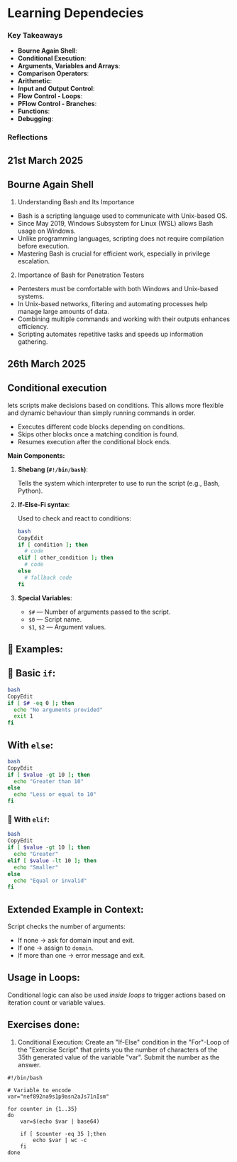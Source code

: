 # Learning Dependecies

### Key Takeaways
- **Bourne Again Shell**: 
- **Conditional Execution**: 
- **Arguments, Variables and Arrays**:
- **Comparison Operators**:
- **Arithmetic**:
- **Input and Output Control**:
- **Flow Control - Loops**:
- **PFlow Control - Branches**:
- **Functions**:
- **Debugging**:

### Reflections

## 21st March 2025
## Bourne Again Shell

1. Understanding Bash and Its Importance
- Bash is a scripting language used to communicate with Unix-based OS.
- Since May 2019, Windows Subsystem for Linux (WSL) allows Bash usage on Windows.
- Unlike programming languages, scripting does not require compilation before execution.
- Mastering Bash is crucial for efficient work, especially in privilege escalation.
2. Importance of Bash for Penetration Testers
- Pentesters must be comfortable with both Windows and Unix-based systems.
- In Unix-based networks, filtering and automating processes help manage large amounts of data.
- Combining multiple commands and working with their outputs enhances efficiency.
- Scripting automates repetitive tasks and speeds up information gathering.

## 26th March 2025 
## Conditional execution 
lets scripts make decisions based on conditions. This allows more flexible and dynamic behaviour than simply running commands in order.

- Executes different code blocks depending on conditions.
- Skips other blocks once a matching condition is found.
- Resumes execution after the conditional block ends.

**Main Components:**

1. **Shebang (`#!/bin/bash`)**:
    
    Tells the system which interpreter to use to run the script (e.g., Bash, Python).
    
2. **If-Else-Fi syntax**:
    
    Used to check and react to conditions:
    
    ```bash
    bash
    CopyEdit
    if [ condition ]; then
      # code
    elif [ other_condition ]; then
      # code
    else
      # fallback code
    fi
    
    ```
    
3. **Special Variables**:
    - `$#` — Number of arguments passed to the script.
    - `$0` — Script name.
    - `$1`, `$2` — Argument values.

## 🔹 **Examples:**

## 🧪 Basic `if`:

```bash
bash
CopyEdit
if [ $# -eq 0 ]; then
  echo "No arguments provided"
  exit 1
fi

```

## With `else`:

```bash
bash
CopyEdit
if [ $value -gt 10 ]; then
  echo "Greater than 10"
else
  echo "Less or equal to 10"
fi

```

### 🧪 With `elif`:

```bash
bash
CopyEdit
if [ $value -gt 10 ]; then
  echo "Greater"
elif [ $value -lt 10 ]; then
  echo "Smaller"
else
  echo "Equal or invalid"
fi

```

## **Extended Example in Context:**

Script checks the number of arguments:

- If none → ask for domain input and exit.
- If one → assign to `domain`.
- If more than one → error message and exit.

## **Usage in Loops:**

Conditional logic can also be used *inside loops* to trigger actions based on iteration count or variable values.


## Exercises done:
1. Conditional Execution: Create an "If-Else" condition in the "For"-Loop of the "Exercise Script" that prints you the number of characters of the 35th generated value of the variable "var". Submit the number as the answer.

```
#!/bin/bash

# Variable to encode
var="nef892na9s1p9asn2aJs71nIsm"

for counter in {1..35}
do
	var=$(echo $var | base64)

	if [ $counter -eq 35 ];then
		echo $var | wc -c
	fi
done
```


 


